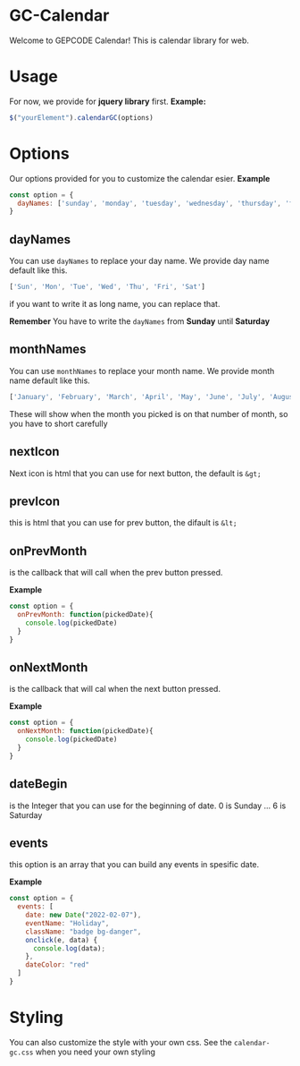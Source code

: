 # GC-Calendar

Welcome to GEPCODE Calendar!
This is calendar library for web.

# Usage

For now, we provide for **jquery library** first.
**Example:**
```javascript
$("yourElement").calendarGC(options)
```

# Options

Our options provided for you to customize the calendar esier.
**Example**
```javascript
const option = {
  dayNames: ['sunday', 'monday', 'tuesday', 'wednesday', 'thursday', 'friday', 'saturday']
}
```

## dayNames

You can use `dayNames` to replace your day name. We provide day name default like this.

```javascript
['Sun', 'Mon', 'Tue', 'Wed', 'Thu', 'Fri', 'Sat']
```

if you want to write it as long name, you can replace that.

**Remember**
You have to write the `dayNames` from **Sunday** until **Saturday**

## monthNames

You can use `monthNames` to replace your month name. We provide month name default like this.
```javascript
['January', 'February', 'March', 'April', 'May', 'June', 'July', 'August', 'September', 'October', 'November', 'December']
```
These will show when the month you picked is on that number of month, so you have to short carefully

## nextIcon

Next icon is html that you can use for next button, the default is `&gt;`

## prevIcon

this is html that you can use for prev button, the difault is `&lt;`

## onPrevMonth

is the callback that will call when the prev button pressed.

**Example**
```javascript
const option = {
  onPrevMonth: function(pickedDate){
    console.log(pickedDate)
  }
}
```

## onNextMonth

is the callback that will cal when the next button pressed.

**Example**
```javascript
const option = {
  onNextMonth: function(pickedDate){
    console.log(pickedDate)
  }
}
```

## dateBegin

is the Integer that you can use for the beginning of date.
0 is Sunday
...
6 is Saturday


## events

this option is an array that you can build any events in spesific date.

**Example**
```javascript
const option = {
  events: [
    date: new Date("2022-02-07"),
    eventName: "Holiday",
    className: "badge bg-danger",
    onclick(e, data) {
      console.log(data);
    },
    dateColor: "red"
  ]
}
```

# Styling

You can also customize the style with your own css. See the `calendar-gc.css` when you need your own styling